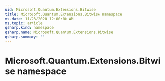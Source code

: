 ```yaml
---
uid: Microsoft.Quantum.Extensions.Bitwise
title: Microsoft.Quantum.Extensions.Bitwise namespace
ms.date: 11/23/2020 12:00:00 AM
ms.topic: article
qsharp.kind: namespace
qsharp.name: Microsoft.Quantum.Extensions.Bitwise
qsharp.summary: ''
---
```


# Microsoft.Quantum.Extensions.Bitwise namespace



